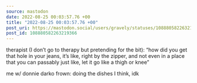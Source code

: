 ```yaml
---
source: mastodon
date: 2022-08-25 00:03:57.76 +00
title: "2022-08-25 00:03:57.76 +00"
post_uri: https://mastodon.social/users/gravely/statuses/108880582263219366
post_id: 108880582263219366
---
```

therapist (I don’t go to therapy but pretending for the bit): “how did you get that hole in your jeans, it’s like, right by the zipper, and not even in a place that you can passably just like, let it go like a thigh or knee”

me w/ donnie darko frown: doing the dishes I think, idk


